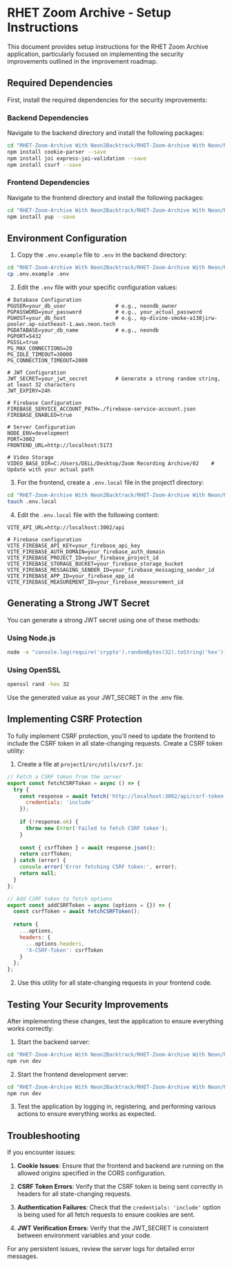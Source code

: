 # RHET Zoom Archive - Setup Instructions

This document provides setup instructions for the RHET Zoom Archive application, particularly focused on implementing the security improvements outlined in the improvement roadmap.

## Required Dependencies

First, install the required dependencies for the security improvements:

### Backend Dependencies

Navigate to the backend directory and install the following packages:

```bash
cd "RHET-Zoom-Archive With Neon2Backtrack/RHET-Zoom-Archive With Neon/RHET-Zoom-Archive-main/RHET-Zoom-Archive-main/RHET-Zoom-Archive-main/project1-backend"
npm install cookie-parser --save
npm install joi express-joi-validation --save
npm install csurf --save
```

### Frontend Dependencies

Navigate to the frontend directory and install the following packages:

```bash
cd "RHET-Zoom-Archive With Neon2Backtrack/RHET-Zoom-Archive With Neon/RHET-Zoom-Archive-main/RHET-Zoom-Archive-main/RHET-Zoom-Archive-main/project1"
npm install yup --save
```

## Environment Configuration

1. Copy the `.env.example` file to `.env` in the backend directory:

```bash
cd "RHET-Zoom-Archive With Neon2Backtrack/RHET-Zoom-Archive With Neon/RHET-Zoom-Archive-main/RHET-Zoom-Archive-main/RHET-Zoom-Archive-main/project1-backend"
cp .env.example .env
```

2. Edit the `.env` file with your specific configuration values:

```
# Database Configuration
PGUSER=your_db_user                # e.g., neondb_owner
PGPASSWORD=your_password           # e.g., your_actual_password
PGHOST=your_db_host                # e.g., ep-divine-smoke-a138jirw-pooler.ap-southeast-1.aws.neon.tech
PGDATABASE=your_db_name            # e.g., neondb
PGPORT=5432
PGSSL=true
PG_MAX_CONNECTIONS=20
PG_IDLE_TIMEOUT=30000
PG_CONNECTION_TIMEOUT=2000

# JWT Configuration
JWT_SECRET=your_jwt_secret         # Generate a strong random string, at least 32 characters
JWT_EXPIRY=24h

# Firebase Configuration
FIREBASE_SERVICE_ACCOUNT_PATH=./firebase-service-account.json
FIREBASE_ENABLED=true

# Server Configuration
NODE_ENV=development
PORT=3002
FRONTEND_URL=http://localhost:5173

# Video Storage
VIDEO_BASE_DIR=C:/Users/DELL/Desktop/Zoom Recording Archive/02    # Update with your actual path
```

3. For the frontend, create a `.env.local` file in the project1 directory:

```bash
cd "RHET-Zoom-Archive With Neon2Backtrack/RHET-Zoom-Archive With Neon/RHET-Zoom-Archive-main/RHET-Zoom-Archive-main/RHET-Zoom-Archive-main/project1"
touch .env.local
```

4. Edit the `.env.local` file with the following content:

```
VITE_API_URL=http://localhost:3002/api

# Firebase configuration
VITE_FIREBASE_API_KEY=your_firebase_api_key
VITE_FIREBASE_AUTH_DOMAIN=your_firebase_auth_domain
VITE_FIREBASE_PROJECT_ID=your_firebase_project_id
VITE_FIREBASE_STORAGE_BUCKET=your_firebase_storage_bucket
VITE_FIREBASE_MESSAGING_SENDER_ID=your_firebase_messaging_sender_id
VITE_FIREBASE_APP_ID=your_firebase_app_id
VITE_FIREBASE_MEASUREMENT_ID=your_firebase_measurement_id
```

## Generating a Strong JWT Secret

You can generate a strong JWT secret using one of these methods:

### Using Node.js

```bash
node -e "console.log(require('crypto').randomBytes(32).toString('hex'))"
```

### Using OpenSSL

```bash
openssl rand -hex 32
```

Use the generated value as your JWT_SECRET in the .env file.

## Implementing CSRF Protection

To fully implement CSRF protection, you'll need to update the frontend to include the CSRF token in all state-changing requests. Create a CSRF token utility:

1. Create a file at `project1/src/utils/csrf.js`:

```javascript
// Fetch a CSRF token from the server
export const fetchCSRFToken = async () => {
  try {
    const response = await fetch('http://localhost:3002/api/csrf-token', {
      credentials: 'include'
    });
    
    if (!response.ok) {
      throw new Error('Failed to fetch CSRF token');
    }
    
    const { csrfToken } = await response.json();
    return csrfToken;
  } catch (error) {
    console.error('Error fetching CSRF token:', error);
    return null;
  }
};

// Add CSRF token to fetch options
export const addCSRFToken = async (options = {}) => {
  const csrfToken = await fetchCSRFToken();
  
  return {
    ...options,
    headers: {
      ...options.headers,
      'X-CSRF-Token': csrfToken
    }
  };
};
```

2. Use this utility for all state-changing requests in your frontend code.

## Testing Your Security Improvements

After implementing these changes, test the application to ensure everything works correctly:

1. Start the backend server:

```bash
cd "RHET-Zoom-Archive With Neon2Backtrack/RHET-Zoom-Archive With Neon/RHET-Zoom-Archive-main/RHET-Zoom-Archive-main/RHET-Zoom-Archive-main/project1-backend"
npm run dev
```

2. Start the frontend development server:

```bash
cd "RHET-Zoom-Archive With Neon2Backtrack/RHET-Zoom-Archive With Neon/RHET-Zoom-Archive-main/RHET-Zoom-Archive-main/RHET-Zoom-Archive-main/project1"
npm run dev
```

3. Test the application by logging in, registering, and performing various actions to ensure everything works as expected.

## Troubleshooting

If you encounter issues:

1. **Cookie Issues**: Ensure that the frontend and backend are running on the allowed origins specified in the CORS configuration.

2. **CSRF Token Errors**: Verify that the CSRF token is being sent correctly in headers for all state-changing requests.

3. **Authentication Failures**: Check that the `credentials: 'include'` option is being used for all fetch requests to ensure cookies are sent.

4. **JWT Verification Errors**: Verify that the JWT_SECRET is consistent between environment variables and your code.

For any persistent issues, review the server logs for detailed error messages. 